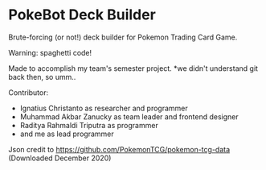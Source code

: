 # PokeBot Deck Builder
Brute-forcing (or not!) deck builder for Pokemon Trading Card Game.

Warning: spaghetti code!

Made to accomplish my team's semester project.
*we didn't understand git back then, so umm..


Contributor:
- Ignatius Christanto as researcher and programmer
- Muhammad Akbar Zanucky as team leader and frontend designer
- Raditya Rahmaldi Triputra as programmer
- and me as lead programmer


Json credit to https://github.com/PokemonTCG/pokemon-tcg-data (Downloaded December 2020)
 
